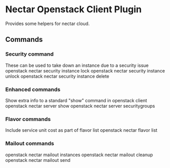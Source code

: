 # Nectar Openstack Client Plugin

Provides some helpers for nectar cloud.

## Commands

### Security command
These can be used to take down an instance due to a security issue
 openstack nectar security instance lock
 openstack nectar security instance unlock
 openstack nectar security instance delete

### Enhanced commands
Show extra info to a standard "show" command in openstack client
 openstack nectar server show
 openstack nectar server securitygroups

### Flavor commands
Include service unit cost as part of flavor list
 openstack nectar flavor list

### Mailout commands
 openstack nectar mailout instances
 openstack nectar mailout cleanup
 openstack nectar mailout send
